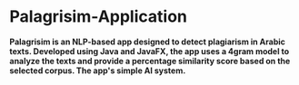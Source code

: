 # Palagrisim-Application

**Palagrisim is an NLP-based app designed to detect plagiarism in Arabic texts. Developed using Java and JavaFX, the app uses a 4gram model to analyze the texts and provide a percentage similarity score based on the selected corpus. The app's simple AI system.**

